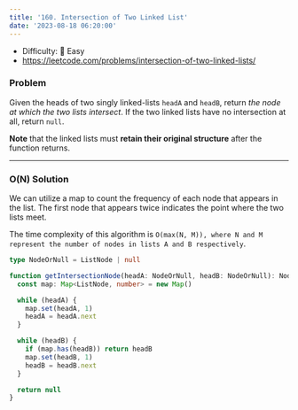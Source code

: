 ```yaml
---
title: '160. Intersection of Two Linked List'
date: '2023-08-18 06:20:00'
---
```


- Difficulty: 🍰 Easy
- https://leetcode.com/problems/intersection-of-two-linked-lists/

### Problem

Given the heads of two singly linked-lists `headA` and `headB`, return _the node at which the two lists intersect_. If the two linked lists have no intersection at all, return `null`.

**Note** that the linked lists must **retain their original structure** after the function returns.

---

### O(N) Solution

We can utilize a map to count the frequency of each node that appears in the list. The first node that appears twice indicates the point where the two lists meet.

The time complexity of this algorithm is `O(max(N, M)), where N and M represent the number of nodes in lists A and B respectively`.

```ts
type NodeOrNull = ListNode | null

function getIntersectionNode(headA: NodeOrNull, headB: NodeOrNull): NodeOrNull {
  const map: Map<ListNode, number> = new Map()

  while (headA) {
    map.set(headA, 1)
    headA = headA.next
  }

  while (headB) {
    if (map.has(headB)) return headB
    map.set(headB, 1)
    headB = headB.next
  }

  return null
}
```
